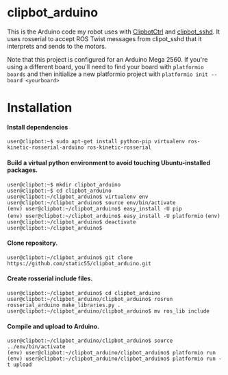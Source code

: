 # clipbot_arduino

This is the Arduino code my robot uses with <a href="https://github.com/static55/ClipbotCtrl">ClipbotCtrl</a> and <a href="https://github.com/static55/clipbot_sshd">clipbot_sshd</a>. It uses rosserial to accept ROS Twist messages from clipot_sshd that it interprets and sends to the motors.

Note that this project is configured for an Arduino Mega 2560. If you're using a different board, you'll need to find your board with `platformio boards` and then initialize a new platformio project with `platformio init --board <yourboard>`

# Installation

#### Install dependencies

`user@clipbot:~$ sudo apt-get install python-pip virtualenv ros-kinetic-rosserial-arduino ros-kinetic-rosserial`<br>

#### Build a virtual python environment to avoid touching Ubuntu-installed packages.

`user@clipbot:~$ mkdir clipbot_arduino`<br>
`user@clipbot:~$ cd clipbot_arduino`<br>
`user@clipbot:~/clipbot_arduino$ virtualenv env`<br>
`user@clipbot:~/clipbot_arduino$ source env/bin/activate`<br>
`(env) user@clipbot:~/clipbot_arduino$ easy_install -U pip`<br>
`(env) user@clipbot:~/clipbot_arduino$ easy_install -U platformio`
`(env) user@clipbot:~/clipbot_arduino$ deactivate`<br>
`user@clipbot:~/clipbot_arduino$`

#### Clone repository.

`user@clipbot:~/clipbot_arduino$ git clone https://github.com/static55/clipbot_arduino.git`

#### Create rosserial include files.

`user@clipbot:~/clipbot_arduino$ cd clipbot_arduino`<br>
`user@clipbot:~/clipbot_arduino/clipbot_arduino$ rosrun rosserial_arduino make_libraries.py .`<br>
`user@clipbot:~/clipbot_arduino/clipbot_arduino$ mv ros_lib include`

#### Compile and upload to Arduino.

`user@clipbot:~/clipbot_arduino/clipbot_arduino$ source ../env/bin/activate`<br>
`(env) user@clipbot:~/clipbot_arduino/clipbot_arduino$ platformio run`<br>
`(env) user@clipbot:~/clipbot_arduino/clipbot_arduino$ platformio run -t upload`

